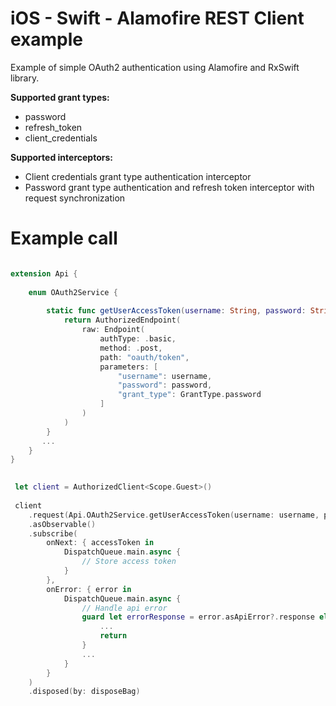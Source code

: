 # iOS - Swift - Alamofire REST Client example

Example of simple OAuth2 authentication using Alamofire and RxSwift library.

**Supported grant types:**

- password
- refresh_token
- client_credentials

**Supported interceptors:**

- Client credentials grant type authentication interceptor
- Password grant type authentication and refresh token interceptor with request synchronization

# Example call

```swift

extension Api {
    
    enum OAuth2Service {
                
        static func getUserAccessToken(username: String, password: String) -> AuthorizedEndpoint<Scope.Guest, UserAccessToken> {
            return AuthorizedEndpoint(
                raw: Endpoint(
                    authType: .basic,
                    method: .post,
                    path: "oauth/token",
                    parameters: [
                        "username": username,
                        "password": password,
                        "grant_type": GrantType.password
                    ]
                )
            )
        }
       ...
    }
}
```
```swift
 
 let client = AuthorizedClient<Scope.Guest>()
 
 client
    .request(Api.OAuth2Service.getUserAccessToken(username: username, password: password))
    .asObservable()
    .subscribe(
        onNext: { accessToken in
            DispatchQueue.main.async {
                // Store access token
            }
        },
        onError: { error in
            DispatchQueue.main.async {
                // Handle api error
                guard let errorResponse = error.asApiError?.response else {  
                    ...
                    return
                }
                ...
            }
        }
    )
    .disposed(by: disposeBag)
```
